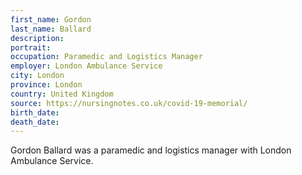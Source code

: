 ```yaml
---
first_name: Gordon
last_name: Ballard
description: 
portrait: 
occupation: Paramedic and Logistics Manager 
employer: London Ambulance Service
city: London
province: London
country: United Kingdom
source: https://nursingnotes.co.uk/covid-19-memorial/
birth_date: 
death_date: 
---
```


Gordon Ballard was a paramedic and logistics manager with London Ambulance Service.